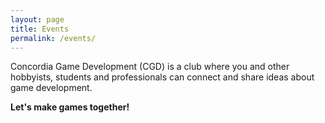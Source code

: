 ```yaml
---
layout: page
title: Events
permalink: /events/
---
```


Concordia Game Development (CGD) is a club where you and other hobbyists, students and professionals can connect and share ideas about game development.

**Let's make games together!**